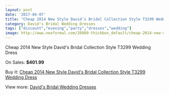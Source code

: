 ```yaml
---
layout: post
date: '2017-04-07'
title: "Cheap 2014 New Style David's Bridal Collection Style T3299 Wedding Dress"
category: David's Bridal Wedding Dresses
tags: ["discount","evening","party","dresses","wedding"]
image: http://www.neoformal.com/20989-thickbox_default/cheap-2014-new-style-david-s-bridal-collection-style-t3299-wedding-dress.jpg
---
```

Cheap 2014 New Style David's Bridal Collection Style T3299 Wedding Dress

On Sales: **$401.99**
<a href="https://www.neoformal.com/en/davids-bridal-wedding-dresses-2014/6760-cheap-2014-new-style-david-s-bridal-collection-style-t3299-wedding-dress.html"><amp-img layout="responsive" width="600" height="600" src="//www.neoformal.com/20989-thickbox_default/cheap-2014-new-style-david-s-bridal-collection-style-t3299-wedding-dress.jpg" alt="Cheap 2014 New Style David's Bridal Collection Style T3299 Wedding Dress 0" /></a>
<a href="https://www.neoformal.com/en/davids-bridal-wedding-dresses-2014/6760-cheap-2014-new-style-david-s-bridal-collection-style-t3299-wedding-dress.html"><amp-img layout="responsive" width="600" height="600" src="//www.neoformal.com/20990-thickbox_default/cheap-2014-new-style-david-s-bridal-collection-style-t3299-wedding-dress.jpg" alt="Cheap 2014 New Style David's Bridal Collection Style T3299 Wedding Dress 1" /></a>

Buy it: [Cheap 2014 New Style David's Bridal Collection Style T3299 Wedding Dress](https://www.neoformal.com/en/davids-bridal-wedding-dresses-2014/6760-cheap-2014-new-style-david-s-bridal-collection-style-t3299-wedding-dress.html "Cheap 2014 New Style David's Bridal Collection Style T3299 Wedding Dress")

View more: [David's Bridal Wedding Dresses](https://www.neoformal.com/en/98-davids-bridal-wedding-dresses-2014 "David's Bridal Wedding Dresses")